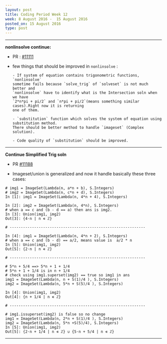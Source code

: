 ```yaml
---
layout: post
title: Coding Period Week 12
week: 8 August 2016 -  15 August 2016
posted_on: 15 August 2016
type: post
---
```


--------------------------------------------------------------------------------

**nonlinsolve continue:**

* PR : [#11111](https://github.com/sympy/sympy/pull/11111)

* few things that should be improved in `nonlinsolve` :

      - If system of equation contains trigonometric functions, `nonlinsolve`
      sometime fails because `solve_trig` of `solveset` is not much better and
      `nonlinsolve` have to identify what is the Intersection soln when we have
      `2*n*pi + pi/2` and `n*pi + pi/2`(means something similar cases).Right now it is returning
      one of them.

      - `substitution` function which solves the system of equation using substitution method.
      There should be better method to handle `imageset` (Complex solution).

      - Code quality of `substitution` should be improved.

--------------------------------------------------------------------------------


**Continue Simplified Trig soln**

* PR [#11188](https://github.com/sympy/sympy/pull/11188)

* Imageset/union is generalized and now it handle basically these three cases:

```
# img1 = ImageSet(Lambda(n, a*n + b), S.Integers)
# img2 = ImageSet(Lambda(n, c*n + d), S.Integers)
In [1]: img1 = ImageSet(Lambda(n, 4*n + 4), S.Integers)

In [2]: img2 = ImageSet(Lambda(n, 4*n), S.Integers)
# when a == c and (b - d == a) then ans is img2.
In [3]: Union(img1, img2)
Out[3]: {4⋅n | n ∊ ℤ}

# -------------------------------------------------------------

In [4]: img1 = ImageSet(Lambda(n, 4*n + 2), S.Integers)
# when a == c and (b - d) == a/2, means value is  a/2 * n
In [5]: Union(img1, img2)
Out[5]: {2⋅n | n ∊ ℤ}

# -------------------------------------------------------------

# 5*n + 5/4 ==> 5*n + 1 + 1/4
# 5*n + 1 + 1/4 is in n + 1/4
# check using img1.superset(img2) == true so img1 in ans
img1 = ImageSet(Lambda(n, n + S(1)/4 ), S.Integers)
img2 = ImageSet(Lambda(n, 5*n + S(5)/4 ), S.Integers)

In [4]: Union(img1, img2)
Out[4]: {n + 1/4 | n ∊ ℤ}

# -------------------------------------------------------------

# img1.issuperset(img2) is false so no change
img1 = ImageSet(Lambda(n, 2*n + S(1)/4 ), S.Integers)
img2 = ImageSet(Lambda(n, 5*n +S(5)/4), S.Integers)
In [5]: Union(img1, img2)
Out[5]: {2⋅n + 1/4 | n ∊ ℤ} ∪ {5⋅n + 5/4 | n ∊ ℤ}

```


--------------------------------------------------------------------------------
